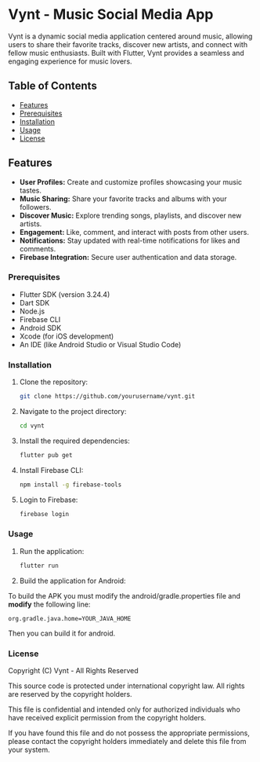 # Vynt - Music Social Media App

Vynt is a dynamic social media application centered around music, allowing users to share their favorite tracks, discover new artists, and connect with fellow music enthusiasts. Built with Flutter, Vynt provides a seamless and engaging experience for music lovers.

## Table of Contents
- [Features](#features)
- [Prerequisites](#prerequisites)
- [Installation](#installation)
- [Usage](#usage)
- [License](#license)

## Features
- **User Profiles:** Create and customize profiles showcasing your music tastes.
- **Music Sharing:** Share your favorite tracks and albums with your followers.
- **Discover Music:** Explore trending songs, playlists, and discover new artists.
- **Engagement:** Like, comment, and interact with posts from other users.
- **Notifications:** Stay updated with real-time notifications for likes and comments.
- **Firebase Integration:** Secure user authentication and data storage.


### Prerequisites
- Flutter SDK (version 3.24.4)
- Dart SDK
- Node.js
- Firebase CLI
- Android SDK
- Xcode (for iOS development)
- An IDE (like Android Studio or Visual Studio Code)

### Installation
1. Clone the repository:
   ```bash
   git clone https://github.com/yourusername/vynt.git
2. Navigate to the project directory:
    ```bash
    cd vynt
3. Install the required dependencies:
    ```bash
    flutter pub get
4. Install Firebase CLI:
    ```bash
    npm install -g firebase-tools
5. Login to Firebase:
    ```bash
    firebase login

### Usage

1. Run the application:
    ```bash
    flutter run
2. Build the application for Android:

To build the APK you must modify the android/gradle.properties file and **modify** the following line:
```
org.gradle.java.home=YOUR_JAVA_HOME
```
Then you can build it for android.

### License
Copyright (C) Vynt - All Rights Reserved

This source code is protected under international copyright law. All rights are reserved by the copyright holders.

This file is confidential and intended only for authorized individuals who have received explicit permission from the copyright holders.

If you have found this file and do not possess the appropriate permissions, please contact the copyright holders immediately and delete this file from your system.